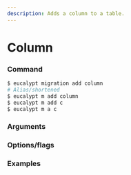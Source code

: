 ```yaml
---
description: Adds a column to a table.
---
```


# Column

### Command

```ruby
$ eucalypt migration add column
# Alias/shortened
$ eucalypt m add column
$ eucalypt m add c
$ eucalypt m a c
```

### Arguments



### Options/flags



### Examples

